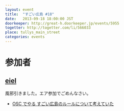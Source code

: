 ```yaml
---
layout: event
title:  "すごい広島 #18"
date:   2013-09-18 18:00:00 JST
doorkeeper: http://great-h.doorkeeper.jp/events/5955
togetter: http://togetter.com/li/566033
place: tullys_main_street
categories: events
---
```


# 参加者

## [eiel](http://eiel.info/)

風邪引きました。エア参加でごめんなさい。

* [OSC でやる すごい広島のルールについて考えていた](https://github.com/great-h/great-h.github.io/issues/268)
